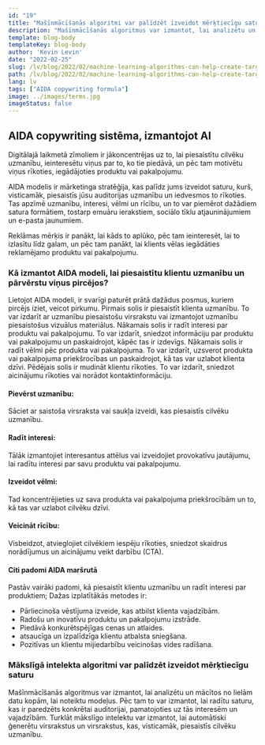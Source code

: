 ```yaml
---
id: "19"
title: "Mašīnmācīšanās algoritmi var palīdzēt izveidot mērķtiecīgu saturu"
description: "Mašīnmācīšanās algoritmus var izmantot, lai analizētu un mācītos no lielām datu kopām, lai noteiktu modeļus. Pēc tam to var izmantot, lai radītu saturu, kas ir paredzēts konkrētai auditorijai, pamatojoties uz tās interesēm. Izmantojot mašīnmācīšanos, uzņēmumi var radīt saturu, kas ir atbilstošāks klientiem un palīdz palielināt pārdošanas apjomus."
template: blog-body
templateKey: blog-body
author: 'Kevin Levin'
date: "2022-02-25"
slug: /lv/blog/2022/02/machine-learning-algorithms-can-help-create-targeted-content
path: /lv/blog/2022/02/machine-learning-algorithms-can-help-create-targeted-content
lang: lv
tags: ["AIDA copywriting formula"]
image: ../images/terms.jpg
imageStatus: false
---
```

## AIDA copywriting sistēma, izmantojot AI

Digitālajā laikmetā zīmoliem ir jākoncentrējas uz to, lai piesaistītu cilvēku uzmanību, ieinteresētu viņus par to, ko tie piedāvā, un pēc tam motivētu viņus rīkoties, iegādājoties produktu vai pakalpojumu.

AIDA modelis ir mārketinga stratēģija, kas palīdz jums izveidot saturu, kurš, visticamāk, piesaistīs jūsu auditorijas uzmanību un iedvesmos to rīkoties. Tas apzīmē uzmanību, interesi, vēlmi un rīcību, un to var piemērot dažādiem satura formātiem, tostarp emuāru ierakstiem, sociālo tīklu atjauninājumiem un e-pasta jaunumiem.

Reklāmas mērķis ir panākt, lai kāds to aplūko, pēc tam ieinteresēt, lai to izlasītu līdz galam, un pēc tam panākt, lai klients vēlas iegādāties reklamējamo produktu vai pakalpojumu.



### Kā izmantot AIDA modeli, lai piesaistītu klientu uzmanību un pārvērstu viņus pircējos?

Lietojot AIDA modeli, ir svarīgi paturēt prātā dažādus posmus, kuriem pircējs iziet, veicot pirkumu. Pirmais solis ir piesaistīt klienta uzmanību. To var izdarīt ar uzmanību piesaistošu virsrakstu vai izmantojot uzmanību piesaistošus vizuālus materiālus. Nākamais solis ir radīt interesi par produktu vai pakalpojumu. To var izdarīt, sniedzot informāciju par produktu vai pakalpojumu un paskaidrojot, kāpēc tas ir izdevīgs. Nākamais solis ir radīt vēlmi pēc produkta vai pakalpojuma. To var izdarīt, uzsverot produkta vai pakalpojuma priekšrocības un paskaidrojot, kā tas var uzlabot klienta dzīvi. Pēdējais solis ir mudināt klientu rīkoties. To var izdarīt, sniedzot aicinājumu rīkoties vai norādot kontaktinformāciju.




#### Pievērst uzmanību:

Sāciet ar saistoša virsraksta vai saukļa izveidi, kas piesaistīs cilvēku uzmanību.


#### Radīt interesi:

Tālāk izmantojiet interesantus attēlus vai izveidojiet provokatīvu jautājumu, lai radītu interesi par savu produktu vai pakalpojumu.


#### Izveidot vēlmi:

Tad koncentrējieties uz sava produkta vai pakalpojuma priekšrocībām un to, kā tas var uzlabot cilvēku dzīvi.

#### Veicināt rīcību:


Visbeidzot, atvieglojiet cilvēkiem iespēju rīkoties, sniedzot skaidrus norādījumus un aicinājumu veikt darbību (CTA).



#### Citi padomi AIDA maršrutā

Pastāv vairāki padomi, kā piesaistīt klientu uzmanību un radīt interesi par produktiem; Dažas izplatītākās metodes ir:

- Pārliecinoša vēstījuma izveide, kas atbilst klienta vajadzībām.
- Radošu un inovatīvu produktu un pakalpojumu izstrāde.
- Piedāvā konkurētspējīgas cenas un atlaides.
- atsaucīga un izpalīdzīga klientu atbalsta sniegšana.
- Pozitīvas un klientu mijiedarbību veicinošas vides radīšana.



### Mākslīgā intelekta algoritmi var palīdzēt izveidot mērķtiecīgu saturu
Mašīnmācīšanās algoritmus var izmantot, lai analizētu un mācītos no lielām datu kopām, lai noteiktu modeļus. Pēc tam to var izmantot, lai radītu saturu, kas ir paredzēts konkrētai auditorijai, pamatojoties uz tās interesēm un vajadzībām. Turklāt mākslīgo intelektu var izmantot, lai automātiski ģenerētu virsrakstus un virsrakstus, kas, visticamāk, piesaistīs cilvēku uzmanību.
